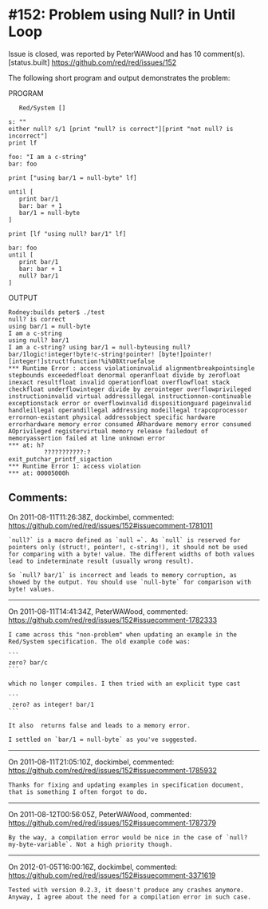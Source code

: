 
#152: Problem using Null? in Until Loop
================================================================================
Issue is closed, was reported by PeterWAWood and has 10 comment(s).
[status.built]
<https://github.com/red/red/issues/152>

The following short program and output demonstrates the problem:

PROGRAM

```
   Red/System []

s: ""
either null? s/1 [print "null? is correct"][print "not null? is incorrect"]
print lf

foo: "I am a c-string"
bar: foo

print ["using bar/1 = null-byte" lf]

until [
   print bar/1                    
   bar: bar + 1
   bar/1 = null-byte
]

print [lf "using null? bar/1" lf]

bar: foo
until [
   print bar/1                    
   bar: bar + 1
   null? bar/1 
]
```

OUTPUT

```
Rodney:builds peter$ ./test
null? is correct
using bar/1 = null-byte
I am a c-string
using null? bar/1
I am a c-string? using bar/1 = null-byteusing null? bar/1logic!integer!byte!c-string!pointer! [byte!]pointer! [integer!]struct!function!%i%08Xtruefalse 
*** Runtime Error : access violationinvalid alignmentbreakpointsingle stepbounds exceededfloat denormal operanfloat divide by zerofloat inexact resultfloat invalid operationfloat overflowfloat stack checkfloat underflowinteger divide by zerointeger overflowprivileged instructioninvalid virtual addressillegal instructionnon-continuable exceptionstack error or overflowinvalid dispositionguard pageinvalid handleillegal operandillegal addressing modeillegal trapcoprocessor errornon-existant physical addressobject specific hardware errorhardware memory error consumed ARhardware memory error consumed AOprivileged registervirtual memory release failedout of memoryassertion failed at line unknown error
*** at: h?
          ???????????:?
exit_putchar_printf_sigaction
*** Runtime Error 1: access violation
*** at: 00005000h
```



Comments:
--------------------------------------------------------------------------------

On 2011-08-11T11:26:38Z, dockimbel, commented:
<https://github.com/red/red/issues/152#issuecomment-1781011>

    `null?` is a macro defined as `null =`. As `null` is reserved for pointers only (struct!, pointer!, c-string!), it should not be used for comparing with a byte! value. The different widths of both values lead to indeterminate result (usually wrong result).
    
    So `null? bar/1` is incorrect and leads to memory corruption, as showed by the output. You should use `null-byte` for comparison with byte! values.

--------------------------------------------------------------------------------

On 2011-08-11T14:41:34Z, PeterWAWood, commented:
<https://github.com/red/red/issues/152#issuecomment-1782333>

    I came across this "non-problem" when updating an example in the Red/System specification. The old example code was:
    
    ```
    zero? bar/c
    ```
    
    which no longer compiles. I then tried with an explicit type cast 
    
    ```
     zero? as integer! bar/1
    ```
    
    It also  returns false and leads to a memory error.
    
    I settled on `bar/1 = null-byte` as you've suggested.

--------------------------------------------------------------------------------

On 2011-08-11T21:05:10Z, dockimbel, commented:
<https://github.com/red/red/issues/152#issuecomment-1785932>

    Thanks for fixing and updating examples in specification document, that is something I often forgot to do.

--------------------------------------------------------------------------------

On 2011-08-12T00:56:05Z, PeterWAWood, commented:
<https://github.com/red/red/issues/152#issuecomment-1787379>

    By the way, a compilation error would be nice in the case of `null? my-byte-variable`. Not a high priority though.

--------------------------------------------------------------------------------

On 2012-01-05T16:00:16Z, dockimbel, commented:
<https://github.com/red/red/issues/152#issuecomment-3371619>

    Tested with version 0.2.3, it doesn't produce any crashes anymore. Anyway, I agree about the need for a compilation error in such case.

